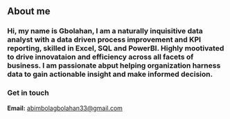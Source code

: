 ## About me
### Hi, my name is Gbolahan, I am a naturally inquisitive data analyst with a data driven process improvement and KPI reporting, skilled in Excel, SQL and PowerBI. Highly mootivated to drive innovataion and efficiency across all facets of business. I am passionate abput helping organization harness data to gain actionable insight and make informed decision.

### Get in touch
**Email:** abimbolagbolahan33@gmail.com
